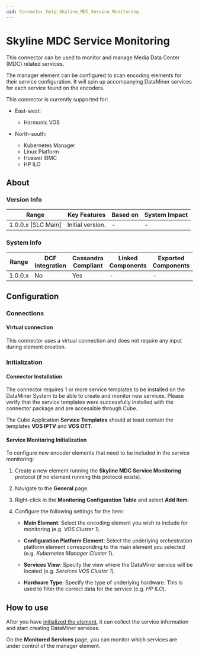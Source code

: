 ```yaml
---
uid: Connector_help_Skyline_MDC_Service_Monitoring
---
```


# Skyline MDC Service Monitoring

This connector can be used to monitor and manage Media Data Center (MDC) related services.

The manager element can be configured to scan encoding elements for their service configuration. It will spin up accompanying DataMiner services for each service found on the encoders.

This connector is currently supported for:

- East-west:

  - Harmonic VOS

- North-south:

  - Kubernetes Manager
  - Linux Platform
  - Huawei IBMC
  - HP ILO

## About

### Version Info

| Range              | Key Features     | Based on    | System Impact    |
|--------------------|------------------|-------------|------------------|
| 1.0.0.x [SLC Main] | Initial version. | -           | -                |

### System Info

| Range     | DCF Integration     | Cassandra Compliant     | Linked Components     | Exported Components     |
|-----------|---------------------|-------------------------|-----------------------|-------------------------|
| 1.0.0.x   | No                  | Yes                     | -                     | -                       |

## Configuration

### Connections

#### Virtual connection

This connector uses a virtual connection and does not require any input during element creation.

### Initialization

#### Connector Installation

The connector requires 1 or more service templates to be installed on the DataMiner System to be able to create and monitor new services.
Please verify that the service templates were successfully installed with the connector package and are accessible through Cube. 

The Cube Application **Service Templates** should at least contain the templates **VOS IPTV** and **VOS OTT**.

#### Service Monitoring Initialization

To configure new encoder elements that need to be included in the service monitoring:

1. Create a new element running the **Skyline MDC Service Monitoring** protocol (if no element running this protocol exists).

1. Navigate to the **General** page.

1. Right-click in the **Monitoring Configuration Table** and select **Add Item**.

1. Configure the following settings for the item:

   - **Main Element**: Select the encoding element you wish to include for monitoring (e.g. *VOS Cluster 1*).

   - **Configuration Platform Element**: Select the underlying orchestration platform element corresponding to the main element you selected (e.g. *Kubernetes Manager Cluster 1*).

   - **Services View**: Specify the view where the DataMiner service will be located (e.g. *Services VOS Cluster 1*).

   - **Hardware Type**: Specify the type of underlying hardware. This is used to filter the correct data for the service (e.g. *HP ILO*).

## How to use

After you have [initialized the element](#initialization), it can collect the service information and start creating DataMiner services.

On the **Monitored Services** page, you can monitor which services are under control of the manager element.
